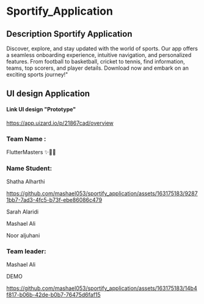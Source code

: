 # Sportify_Application



## Description Sportify Application

Discover, explore, and stay updated with the world of sports. Our app offers a seamless onboarding experience, intuitive navigation, and personalized features. From football to basketball, cricket to tennis, find information, teams, top scorers, and player details. Download now and embark on an exciting sports journey!"
## UI design Application 

#### Link UI design "Prototype"


https://app.uizard.io/p/21867cad/overview

### Team Name :

FlutterMasters ✨👏🏻

### Name Student: 

 Shatha Alharthi


https://github.com/mashael053/sportify_application/assets/163175183/92871bb7-7ad3-4fc5-b73f-ebe86086c479


 Sarah Alaridi

 Mashael Ali 

 Noor aljuhani

### Team leader:

 Mashael Ali 

 DEMO 
 


https://github.com/mashael053/sportify_application/assets/163175183/14b4f817-b06b-42de-b0b7-76475d6faf15


